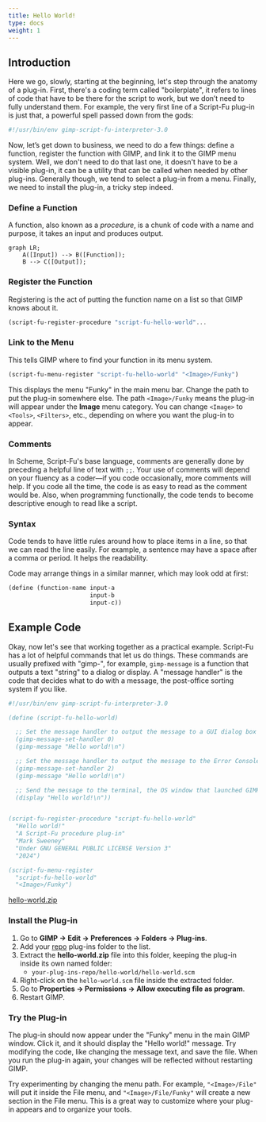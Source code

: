 ```yaml
---
title: Hello World!
type: docs
weight: 1
---
```


## Introduction

Here we go, slowly, starting at the beginning, let's step through the anatomy of a plug-in. First, there's a coding term called "boilerplate", it refers to lines of code that have to be there for the script to work, but we don’t need to fully understand them. For example, the very first line of a Script-Fu plug-in is just that, a powerful spell passed down from the gods:

```bash
#!/usr/bin/env gimp-script-fu-interpreter-3.0
```

Now, let’s get down to business, we need to do a few things: define a function, register the function with GIMP, and link it to the GIMP menu system. Well, we don't need to do that last one, it doesn't have to be a visible plug-in, it can be a utility that can be called when needed by other plug-ins. Generally though, we tend to select a plug-in from a menu. Finally, we need to install the plug-in, a tricky step indeed.

### Define a Function

A function, also known as a _procedure_, is a chunk of code with a name and purpose, it takes an input and produces output.

```mermaid
graph LR;
    A([Input]) --> B([Function]);
    B --> C([Output]);
```

### Register the Function

Registering is the act of putting the function name on a list so that GIMP knows about it.

```scheme
(script-fu-register-procedure "script-fu-hello-world"...
```

### Link to the Menu

This tells GIMP where to find your function in its menu system.

```scheme
(script-fu-menu-register "script-fu-hello-world" "<Image>/Funky")
```

This displays the menu "Funky" in the main menu bar. Change the path to put the plug-in somewhere else. The path `<Image>/Funky` means the plug-in will appear under the **Image** menu category. You can change `<Image>` to `<Tools>`, `<Filters>`, etc., depending on where you want the plug-in to appear.

### Comments

In Scheme, Script-Fu's base language, comments are generally done by preceding a helpful line of text with `;;`. Your use of comments will depend on your fluency as a coder—if you code occasionally, more comments will help. If you code all the time, the code is as easy to read as the comment would be. Also, when programming functionally, the code tends to become descriptive enough to read like a script.

### Syntax

Code tends to have little rules around how to place items in a line, so that we can read the line easily. For example, a sentence may have a space after a comma or period. It helps the readability.

Code may arrange things in a similar manner, which may look odd at first:

```scheme
(define (function-name input-a
                       input-b
                       input-c))
```

## Example Code

Okay, now let's see that working together as a practical example. Script-Fu has a lot of helpful commands that let us do things. These commands are usually prefixed with "gimp-", for example, `gimp-message` is a function that outputs a text "string" to a dialog or display. A "message handler" is the code that decides what to do with a message, the post-office sorting system if you like.

```scheme
#!/usr/bin/env gimp-script-fu-interpreter-3.0

(define (script-fu-hello-world)

  ;; Set the message handler to output the message to a GUI dialog box
  (gimp-message-set-handler 0)
  (gimp-message "Hello world!\n")

  ;; Set the message handler to output the message to the Error Console
  (gimp-message-set-handler 2)
  (gimp-message "Hello world!\n")

  ;; Send the message to the terminal, the OS window that launched GIMP
  (display "Hello world!\n"))


(script-fu-register-procedure "script-fu-hello-world"
  "Hello world!"
  "A Script-Fu procedure plug-in"
  "Mark Sweeney"
  "Under GNU GENERAL PUBLIC LICENSE Version 3"
  "2024")

(script-fu-menu-register
  "script-fu-hello-world"
  "<Image>/Funky")
```

[hello-world.zip](../../../../../downloads/hello-world.zip)

### Install the Plug-in

1. Go to **GIMP -> Edit -> Preferences -> Folders -> Plug-ins**.
2. Add your [repo](../../../../tools/folder/git) plug-ins folder to the list.
3. Extract the **hello-world.zip** file into this folder, keeping the plug-in inside its own named folder:
   - `your-plug-ins-repo/hello-world/hello-world.scm`
4. Right-click on the `hello-world.scm` file inside the extracted folder.
5. Go to **Properties -> Permissions -> Allow executing file as program**.
6. Restart GIMP.

### Try the Plug-in

The plug-in should now appear under the "Funky" menu in the main GIMP window. Click it, and it should display the "Hello world!" message. Try modifying the code, like changing the message text, and save the file. When you run the plug-in again, your changes will be reflected without restarting GIMP.

Try experimenting by changing the menu path. For example, `"<Image>/File"` will put it inside the File menu, and `"<Image>/File/Funky"` will create a new section in the File menu. This is a great way to customize where your plug-in appears and to organize your tools.
